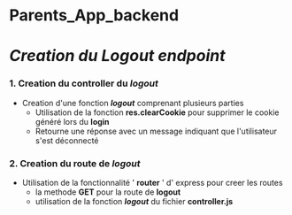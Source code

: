 # Parents_App_backend

# <em>Creation du Logout endpoint </em> 

### 1. Creation du controller du <em>logout</em>
 - Creation d'une fonction <em>**logout**</em> comprenant plusieurs parties
   * Utilisation de la fonction **res.clearCookie** pour supprimer le cookie généré lors du  **login**
   * Retourne une réponse avec un message indiquant que l'utilisateur s'est déconnecté

    
 
### 2. Creation du route de <em>logout</em>
- Utilisation de la fonctionnalité ' **router** ' d' express pour creer les routes
  * la methode **GET** pour la route de **logout**
  * utilisation de la fonction <em> **logout** </em> du fichier **controller.js**

